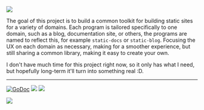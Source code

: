 <img src="http://tjholowaychuk.com:6000/svg/title/STATIC/ANTI FRAMEWORK">

The goal of this project is to build a common toolkit for building static sites for a variety of domains. Each program is tailored specifically to one domain, such as a blog, documentation site, or others, the programs are named to reflect this, for example `static-docs` or `static-blog`. Focusing the UX on each domain as necessary, making for a smoother experience, but still sharing a common library, making it easy to create your own.

I don't have much time for this project right now, so it only has what I need, but hopefully long-term it'll turn into something real :D.

---

[![GoDoc](https://godoc.org/github.com/apex/static?status.svg)](https://godoc.org/github.com/apex/static)
![](https://img.shields.io/badge/license-MIT-blue.svg)
![](https://img.shields.io/badge/status-stable-green.svg)

<a href="https://apex.sh"><img src="http://tjholowaychuk.com:6000/svg/sponsor"></a>
